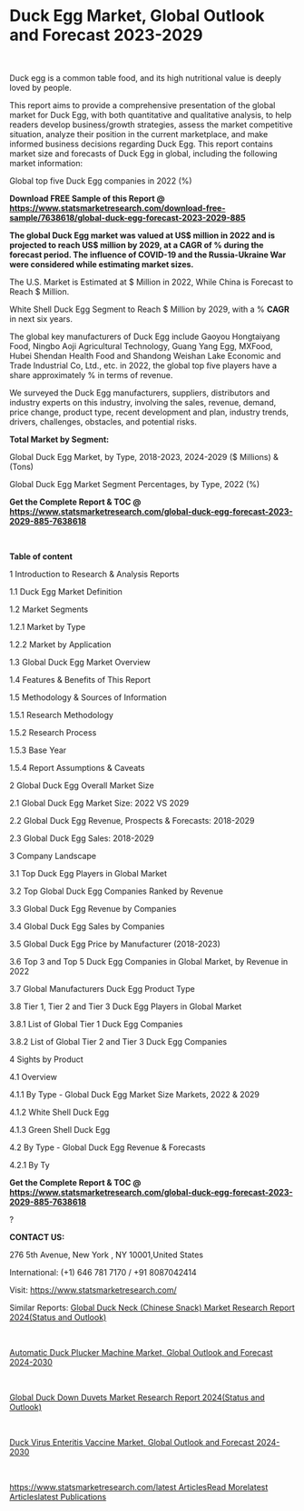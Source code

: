 <h1>Duck Egg Market, Global Outlook and Forecast 2023-2029</h1><br/><p>Duck egg is a common table food, and its high nutritional value is deeply loved by people.</p>
 
 
 
 <p>This report aims to provide a comprehensive presentation of the global market for Duck Egg, with both quantitative and qualitative analysis, to help readers develop business/growth strategies, assess the market competitive situation, analyze their position in the current marketplace, and make informed business decisions regarding Duck Egg. This report contains market size and forecasts of Duck Egg in global, including the following market information:</p>
 
 
 
 <p>Global top five Duck Egg companies in 2022 (%)</p>
 
 
 
 <p><strong>Download FREE Sample of this Report @ <a href="https://www.statsmarketresearch.com/download-free-sample/7638618/global-duck-egg-forecast-2023-2029-885">https://www.statsmarketresearch.com/download-free-sample/7638618/global-duck-egg-forecast-2023-2029-885</a></strong></p>
 
 
 
 <p><strong>The global Duck Egg market was valued at US$ million in 2022 and is projected to reach US$ million by 2029, at a <strong>CAGR</strong> of % during the forecast period. The influence of COVID-19 and the Russia-Ukraine War were considered while estimating market sizes.</strong></p>
 
 
 
 <p>The U.S. Market is Estimated at $ Million in 2022, While China is Forecast to Reach $ Million.</p>
 
 
 
 <p>White Shell Duck Egg Segment to Reach $ Million by 2029, with a % <strong>CAGR</strong> in next six years.</p>
 
 
 
 <p>The global key manufacturers of Duck Egg include Gaoyou Hongtaiyang Food, Ningbo Aoji Agricultural Technology, Guang Yang Egg, MXFood, Hubei Shendan Health Food and Shandong Weishan Lake Economic and Trade Industrial Co, Ltd., etc. in 2022, the global top five players have a share approximately % in terms of revenue.</p>
 
 
 
 <p>We surveyed the Duck Egg manufacturers, suppliers, distributors and industry experts on this industry, involving the sales, revenue, demand, price change, product type, recent development and plan, industry trends, drivers, challenges, obstacles, and potential risks.</p>
 
 
 
 <p><strong>Total Market by Segment:</strong></p>
 
 
 
 <p>Global Duck Egg Market, by Type, 2018-2023, 2024-2029 ($ Millions) & (Tons)</p>
 
 
 
 <p>Global Duck Egg Market Segment Percentages, by Type, 2022 (%)</p>
 
 
 
 <div><b>Get the Complete Report & TOC @ <a href="https://www.statsmarketresearch.com/global-duck-egg-forecast-2023-2029-885-7638618">https://www.statsmarketresearch.com/global-duck-egg-forecast-2023-2029-885-7638618</a></b></div>
 
 
 
 <p><br />
 
 <b>Table of content</b></p>
 
 
 
 <p>1 Introduction to Research & Analysis Reports<br />
 
 1.1 Duck Egg Market Definition<br />
 
 1.2 Market Segments<br />
 
 1.2.1 Market by Type<br />
 
 1.2.2 Market by Application<br />
 
 1.3 Global Duck Egg Market Overview<br />
 
 1.4 Features & Benefits of This Report<br />
 
 1.5 Methodology & Sources of Information<br />
 
 1.5.1 Research Methodology<br />
 
 1.5.2 Research Process<br />
 
 1.5.3 Base Year<br />
 
 1.5.4 Report Assumptions & Caveats<br />
 
 2 Global Duck Egg Overall Market Size<br />
 
 2.1 Global Duck Egg Market Size: 2022 VS 2029<br />
 
 2.2 Global Duck Egg Revenue, Prospects & Forecasts: 2018-2029<br />
 
 2.3 Global Duck Egg Sales: 2018-2029<br />
 
 3 Company Landscape<br />
 
 3.1 Top Duck Egg Players in Global Market<br />
 
 3.2 Top Global Duck Egg Companies Ranked by Revenue<br />
 
 3.3 Global Duck Egg Revenue by Companies<br />
 
 3.4 Global Duck Egg Sales by Companies<br />
 
 3.5 Global Duck Egg Price by Manufacturer (2018-2023)<br />
 
 3.6 Top 3 and Top 5 Duck Egg Companies in Global Market, by Revenue in 2022<br />
 
 3.7 Global Manufacturers Duck Egg Product Type<br />
 
 3.8 Tier 1, Tier 2 and Tier 3 Duck Egg Players in Global Market<br />
 
 3.8.1 List of Global Tier 1 Duck Egg Companies<br />
 
 3.8.2 List of Global Tier 2 and Tier 3 Duck Egg Companies<br />
 
 4 Sights by Product<br />
 
 4.1 Overview<br />
 
 4.1.1 By Type - Global Duck Egg Market Size Markets, 2022 & 2029<br />
 
 4.1.2 White Shell Duck Egg<br />
 
 4.1.3 Green Shell Duck Egg<br />
 
 4.2 By Type - Global Duck Egg Revenue & Forecasts<br />
 
 4.2.1 By Ty</p>
 
 
 
 <div><b>Get the Complete Report & TOC @ <a href="https://www.statsmarketresearch.com/global-duck-egg-forecast-2023-2029-885-7638618">https://www.statsmarketresearch.com/global-duck-egg-forecast-2023-2029-885-7638618</a></b></div>
 
 
 
 <p>? </p>
 
 
 
 <p><b>CONTACT US:</b><br />
 
 276 5th Avenue, New York , NY 10001,United States<br />
 
 International: (+1) 646 781 7170 / +91 8087042414<br />
 
 Visit: <a href="https://www.statsmarketresearch.com/">https://www.statsmarketresearch.com/</a><br />
 
 Similar Reports: <a href="https://www.statsmarketresearch.com/global-duck-egg-forecast-2023-2029-885-7638618">Global Duck Neck (Chinese Snack) Market Research Report 2024(Status and Outlook)</a><br />
 
 <br />
 
 <a href="https://www.statsmarketresearch.com/global-duck-egg-forecast-2023-2029-885-7638618">Automatic Duck Plucker Machine Market, Global Outlook and Forecast 2024-2030</a><br />
 
 <br />
 
 <a href="https://www.statsmarketresearch.com/global-duck-egg-forecast-2023-2029-885-7638618">Global Duck Down Duvets Market Research Report 2024(Status and Outlook)</a><br />
 
 <br />
 
 <a href="https://www.statsmarketresearch.com/global-duck-egg-forecast-2023-2029-885-7638618">Duck Virus Enteritis Vaccine Market, Global Outlook and Forecast 2024-2030</a><br />
 
 <br />
 
 <a href="https://gyeongbokgung.com">https://www.statsmarketresearch.com/</a><a href="https://hallyeomaritime.com">latest Articles</a><a href="https://jingwansa.com">Read More</a><a href="https://nguoiviet.jp/">latest Articles</a><a href="https://www.intelmarketresearch.com/">latest Publications</a></p>